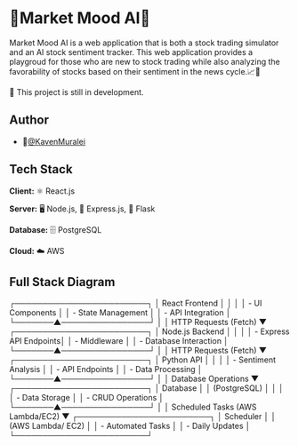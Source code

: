 
# 🌟Market Mood AI🌟

Market Mood AI is a web application that is both a stock trading simulator and an AI stock sentiment tracker. This web application provides a playgroud for those who are new to stock trading while also analyzing the favorability of stocks based on their sentiment in the news cycle.📈📰 

🚀 This project is still in development. 


## Author

- 👤[@KavenMuralei](https://github.com/KavenMuralei)


## Tech Stack

**Client:** ⚛️ React.js

**Server:** 🖥️ Node.js, 🚀 Express.js, 🐍 Flask

**Database:** 🗄️ PostgreSQL

**Cloud:** ☁️ AWS


## Full Stack Diagram
┌────────────────────────┐
│     React Frontend     │
│                        │
│ - UI Components        │
│ - State Management     │
│ - API Integration      │
└───────▲────────────────┘
        │
        │ HTTP Requests (Fetch)
        ▼
┌────────────────────────┐
│     Node.js Backend    │
│                        │
│ - Express API Endpoints│
│ - Middleware           │
│ - Database Interaction │
└───────▲────────────────┘
        │
        │ HTTP Requests (Fetch)
        ▼
┌────────────────────────┐
│     Python API         │
│                        │
│ - Sentiment Analysis   │
│ - API Endpoints        │
│ - Data Processing      │
└───────▲────────────────┘
        │
        │ Database Operations
        ▼
┌────────────────────────┐
│       Database         │
│ (PostgreSQL)   │
│                        │
│ - Data Storage         │
│ - CRUD Operations      │
└───────▲────────────────┘
        │
        │ Scheduled Tasks (AWS Lambda/EC2)
        ▼
┌────────────────────────┐
│     Scheduler          │
│  (AWS Lambda/ EC2)     │
│ - Automated Tasks      │
│ - Daily Updates        │
└────────────────────────┘


